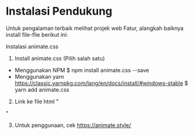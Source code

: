 # Instalasi Pendukung

Untuk pengalaman terbaik melihat projek web Fatur, alangkah baiknya install file-flie berikut ini:

Instalasi animate.css
1. Install animate.css (Pilih salah satu)
  - Menggunakan NPM
    $ npm install animate.css --save
  - Menggunakan yarn
    https://classic.yarnpkg.com/lang/en/docs/install/#windows-stable
    $ yarn add animate.css
    
2. Link ke file html
  "<head>
    <link
      rel="stylesheet"
      href="https://cdnjs.cloudflare.com/ajax/libs/animate.css/4.1.1/animate.min.css"
    />
  </head>"
  
3. Untuk penggunaan, cek https://animate.style/
